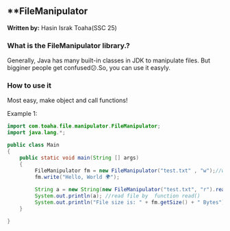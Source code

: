 ## **FileManipulator

**Written by:** Hasin Israk Toaha(SSC 25)

### **What is the FileManipulator library.?**
Generally, Java has many built-in classes in JDK to manipulate files. But bigginer people get confused😕.So, you can use it easyly. 

### **How to use it**
Most easy, make object and call functions!

Example 1:

```Java
import com.toaha.file.manipulator.FileManipulator;
import java.lang.*;

public class Main
{
    public static void main(String [] args)
    {
         FileManipulator fm = new FileManipulator("test.txt" , "w");//write mode
         fm.write("Hello, World 🌍");
         
         String a = new String(new FileManipulator("test.txt", "r").read());
         System.out.println(a); //read file by  function read()
         System.out.println("File size is: " + fm.getSize() + " Bytes");
    }

}
```
